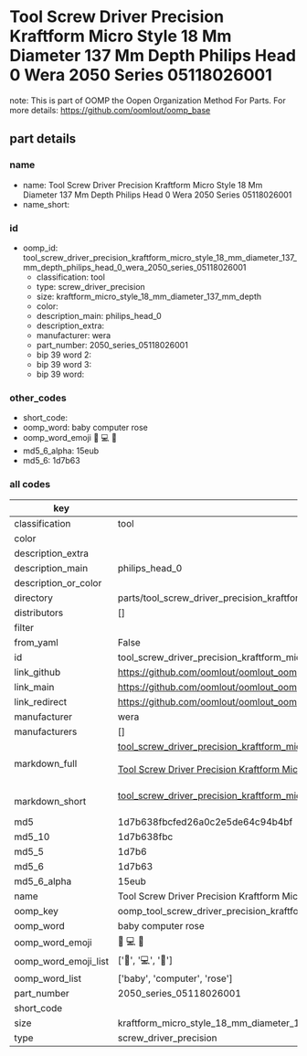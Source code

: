 # Tool Screw Driver Precision Kraftform Micro Style 18 Mm Diameter 137 Mm Depth Philips Head 0 Wera 2050 Series 05118026001  

note: This is part of OOMP the Oopen Organization Method For Parts. For more details: https://github.com/oomlout/oomp_base

##  part details
  







### name
* name: Tool Screw Driver Precision Kraftform Micro Style 18 Mm Diameter 137 Mm Depth Philips Head 0 Wera 2050 Series 05118026001
* name_short: 
### id
* oomp_id: tool_screw_driver_precision_kraftform_micro_style_18_mm_diameter_137_mm_depth_philips_head_0_wera_2050_series_05118026001
  * classification: tool
  * type: screw_driver_precision
  * size: kraftform_micro_style_18_mm_diameter_137_mm_depth
  * color: 
  * description_main: philips_head_0
  * description_extra: 
  * manufacturer: wera
  * part_number: 2050_series_05118026001
  * bip 39 word 2: 
  * bip 39 word 3: 
  * bip 39 word: 

### other_codes
* short_code: 
* oomp_word: baby computer rose
* oomp_word_emoji :baby: :computer: :rose:
* md5_6_alpha: 15eub
* md5_6: 1d7b63









### all codes 
| key | value |  
| --- | --- |  
| classification | tool |  
| color |  |  
| description_extra |  |  
| description_main | philips_head_0 |  
| description_or_color |   |  
| directory | parts/tool_screw_driver_precision_kraftform_micro_style_18_mm_diameter_137_mm_depth_philips_head_0_wera_2050_series_05118026001 |  
| distributors | [] |  
| filter |  |  
| from_yaml | False |  
| id | tool_screw_driver_precision_kraftform_micro_style_18_mm_diameter_137_mm_depth_philips_head_0_wera_2050_series_05118026001 |  
| link_github | https://github.com/oomlout/oomlout_oomp_version_1_messy/tree/main/parts/tool_screw_driver_precision_kraftform_micro_style_18_mm_diameter_137_mm_depth_philips_head_0_wera_2050_series_05118026001 |  
| link_main | https://github.com/oomlout/oomlout_oomp_version_1_messy/tree/main/parts/tool_screw_driver_precision_kraftform_micro_style_18_mm_diameter_137_mm_depth_philips_head_0_wera_2050_series_05118026001 |  
| link_redirect | https://github.com/oomlout/oomlout_oomp_version_1_messy/tree/main/parts/tool_screw_driver_precision_kraftform_micro_style_18_mm_diameter_137_mm_depth_philips_head_0_wera_2050_series_05118026001 |  
| manufacturer | wera |  
| manufacturers | [] |  
| markdown_full | [tool_screw_driver_precision_kraftform_micro_style_18_mm_diameter_137_mm_depth_philips_head_0_wera_2050_series_05118026001](none)<br>[](none)<br>[Tool Screw Driver Precision Kraftform Micro Style 18 Mm Diameter 137 Mm Depth Philips Head 0 Wera 2050 Series 05118026001](none)<br><br> |  
| markdown_short | [tool_screw_driver_precision_kraftform_micro_style_18_mm_diameter_137_mm_depth_philips_head_0_wera_2050_series_05118026001](none)<br><br> |  
| md5 | 1d7b638fbcfed26a0c2e5de64c94b4bf |  
| md5_10 | 1d7b638fbc |  
| md5_5 | 1d7b6 |  
| md5_6 | 1d7b63 |  
| md5_6_alpha | 15eub |  
| name | Tool Screw Driver Precision Kraftform Micro Style 18 Mm Diameter 137 Mm Depth Philips Head 0 Wera 2050 Series 05118026001 |  
| oomp_key | oomp_tool_screw_driver_precision_kraftform_micro_style_18_mm_diameter_137_mm_depth_philips_head_0_wera_2050_series_05118026001 |  
| oomp_word | baby computer rose |  
| oomp_word_emoji | :baby: :computer: :rose: |  
| oomp_word_emoji_list | [':baby:', ':computer:', ':rose:'] |  
| oomp_word_list | ['baby', 'computer', 'rose'] |  
| part_number | 2050_series_05118026001 |  
| short_code |  |  
| size | kraftform_micro_style_18_mm_diameter_137_mm_depth |  
| type | screw_driver_precision |  
